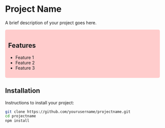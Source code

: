 # Project Name

A brief description of your project goes here.

<div style="background-color: #ffcccc; padding: 10px; border-radius: 5px;">

## Features

- Feature 1
- Feature 2
- Feature 3

</div>

## Installation

Instructions to install your project:

```bash
git clone https://github.com/yourusername/projectname.git
cd projectname
npm install

